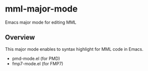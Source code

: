 # mml-major-mode
Emacs major mode for editing MML

## Overview
This major mode enables to syntax highlight for MML code in Emacs.
* pmd-mode.el (for PMD)
* fmp7-mode.el (for FMP7)
